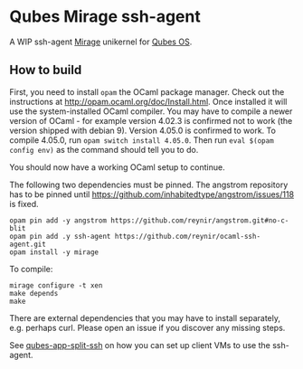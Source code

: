 # Qubes Mirage ssh-agent

A WIP ssh-agent [Mirage](https://mirage.io/) unikernel for [Qubes OS](https://qubes-os.org/).

## How to build

First, you need to install `opam` the OCaml package manager. Check out the instructions at http://opam.ocaml.org/doc/Install.html.
Once installed it will use the system-installed OCaml compiler.
You may have to compile a newer version of OCaml - for example version 4.02.3 is confirmed not to work (the version shipped with debian 9). Version 4.05.0 is confirmed to work.
To compile 4.05.0, run `opam switch install 4.05.0`. Then run `eval $(opam config env)` as the command should tell you to do.

You should now have a working OCaml setup to continue.

The following two dependencies must be pinned.
The angstrom repository has to be pinned until https://github.com/inhabitedtype/angstrom/issues/118 is fixed.

    opam pin add -y angstrom https://github.com/reynir/angstrom.git#no-c-blit
    opam pin add .y ssh-agent https://github.com/reynir/ocaml-ssh-agent.git
    opam install -y mirage

To compile:

    mirage configure -t xen
    make depends
    make

There are external dependencies that you may have to install separately, e.g. perhaps curl. Please open an issue if you discover any missing steps.

See [qubes-app-split-ssh](https://github.com/henn/qubes-app-split-ssh) on how you can set up client VMs to use the ssh-agent.
